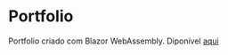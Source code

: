 # Portfolio

Portfolio criado com Blazor WebAssembly.
Diponível [aqui](https://joaoalen98-portfolio.azurewebsites.net/)

